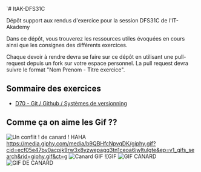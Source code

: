 `# ItAK-DFS31C

Dépôt support aux rendus d'exercice pour la session DFS31C de l'IT-Akademy

Dans ce dépôt, vous trouverez les ressources utiles évoquées en cours ainsi que les consignes des différents exercices.

Chaque devoir à rendre devra se faire sur ce dépôt en utilisant une pull-request depuis un fork sur votre espace personnel.
La pull request devra suivre le format "Nom Prenom - Titre exercice".

## Sommaire des exercices

  - [D70 - Git / Github / Systèmes de versionning](D70_Git/Exercices.md)

## Comme ça on aime les Gif ??

![Un conflit ! de canard ! HAHA](https://media1.tenor.com/m/_unefcDI8B8AAAAC/pattes-de-canard-funny.gif "DES PATTES DE CANAAAAAAAAAAAAAAAAAAARD") 
https://media.giphy.com/media/b9QBHfcNpvqDK/giphy.gif?cid=ecf05e47by0acpjk9rw3x8yzwepagq3tn1ceoa6jwltulgte&ep=v1_gifs_search&rid=giphy.gif&ct=g ![Canard GIF](https://i.giphy.com/b9QBHfcNpvqDK.webp) ![GIF 
![GIF CANARD](https://i.giphy.com/b9QBHfcNpvqDK.webp)
![GIF DE CANARD](https://i.giphy.com/b9QBHfcNpvqDK.webp)
